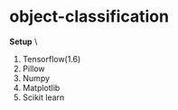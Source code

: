 # object-classification

**Setup** \
1. Tensorflow(1.6)
2. Pillow
3. Numpy
4. Matplotlib
5. Scikit learn
